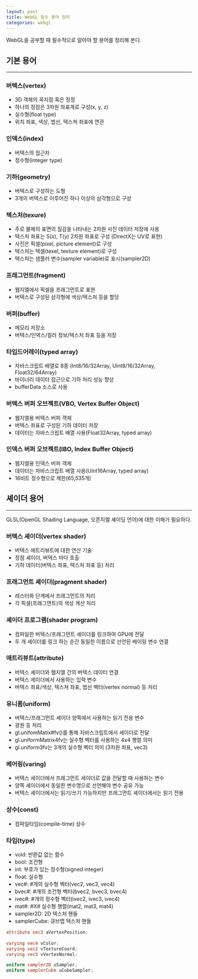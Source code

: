 ```yaml
---
layout: post
title: WebGL 필수 용어 정리
categories: webgl
---
```


WebGL을 공부할 때 필수적으로 알아야 할 용어를 정리해 본다.

## 기본 용어

---

### 버텍스(vertex)
 - 3D 객체의 꼭지점 혹은 정정
 - 하나의 정점은 3차원 좌표계로 구성(x, y, z)
 - 실수형(float type)
 - 위치 좌표, 색상, 법선, 텍스쳐 좌표에 연관

### 인덱스(index)
 - 버텍스의 접근자
 - 정수형(integer type)

### 기하(geometry)
 - 버텍스로 구성하는 도형
 - 3개의 버텍스로 이루어진 하나 이상의 삼각형으로 구성

### 텍스처(texure)
 - 주로 물체의 표면의 질감을 나타내는 2차원 사진 데이터 저장에 사용
 - 텍스처 좌표는 S(x), T(y) 2차원 좌표로 구성 (DirectX는 UV로 표현)
 - 사진은 픽셀(pixel, picture element)로 구성
 - 텍스처는 텍셀(texel, texture element)로 구성
 - 텍스처는 샘플러 변수(sampler variable)로 표시(sampler2D)

### 프래그먼트(fragment)
 - 웹지엘에서 픽셀을 프래그먼트로 표현
 - 버텍스로 구성된 삼각형에 색상/텍스처 등을 할당

### 버퍼(buffer)
 - 메모리 저장소
 - 버텍스/인덱스/컬러 정보/텍스처 좌표 등을 저장

### 타입드어레이(typed array)
 - 자바스크립트 배열로 8종 (Int8/16/32Array, Uint8/16/32Array, Float32/64Array)
 - 바이너리 데이터 접근으로 기하 처리 성능 향상
 - bufferData 소스로 사용

### 버텍스 버퍼 오브젝트(VBO, Vertex Buffer Object)
 - 웹지엘용 버텍스 버퍼 객체
 - 버텍스 좌표로 구성된 기하 데이터 저장
 - 데이터는 자바스크립트 배열 사용(Float32Array, typed array)

### 인덱스 버퍼 오브젝트(IBO, Index Buffer Object)
 - 웹지엘용 인덱스 버퍼 객체
 - 데이터는 자바스크립트 배열 사용(Uint16Array, typed array)
 - 16비트 정수형으로 제한(65,535개)


## 셰이더 용어
---

GLSL(OpenGL Shading Language, 오픈지엘 셰이딩 언어)에 대한 이해가 필요하다.

### 버텍스 셰이더(vertex shader)
 - 버텍스 애트리뷰트에 대한 연산 기술
 - 정점 셰이더, 버텍스 마다 호출
 - 기하 데이터(버텍스 좌표, 텍스처 좌표 등) 처리

### 프래그먼트 셰이더(pragment shader)
 - 레스터화 단계에서 프래그먼트의 처리
 - 각 픽셀(프래그먼트)의 색상 계산 처리

### 셰이더 프로그램(shader program)
 - 컴파일한 버텍스/프래그먼트 셰이더를 링크하여 GPU에 전달
 - 두 개 셰이더를 링크 하는 순간 동일한 이름으로 선언된 베이링 변수 연결

### 애트리뷰트(attribute)
 - 버텍스 셰이더와 웹지엘 간의 버텍스 데이터 연결
 - 버텍스 세이더에서 사용하는 입력 변수
 - 버텍스 좌표/색상, 텍스쳐 좌표, 법선 벡터(vertex normal) 등 처리

### 유니폼(uniform)
 - 버텍스/프래그먼트 셰이더 양쪽에서 사용하는 읽기 전용 변수
 - 광원 등 처리
 - gl.unifomMatix#fv()를 통해 자바스크립트에서 셰이더로 전달
 - gl.uniformMatrix4fv는 실수형 벡터를 사용하는 4x4 행렬 의미
 - gl.uniform3fv는 3개의 실수형 벡터 의미 (3차원 좌표, vec3)

### 베어링(varing)
 - 버텍스 세이더에서 프래그먼트 세이더로 값을 전달할 때 사용하는 변수
 - 양쪽 셰이더에서 동일한 변수명으로 선언해야 변수 공유 가능
 - 버텍스 셰이더에서는 읽기/쓰기 가능하지만 프래그먼트 셰이더에서는 읽기 전용

### 상수(const)
 - 컴파일타임(compile-time) 상수

### 타입(type)
 - void: 반환값 없는 함수
 - bool: 조건형
 - int: 부호가 있는 정수형(signed integer)
 - float: 실수형
 - vec#: #개의 실수형 벡터(vec2, vec3, vec4)
 - bvec#: #개의 조건형 벡터(bvec2, bvec3, bvec4)
 - ivec#: #개의 정수형 벡터(ivec2, ivec3, ivec4)
 - mat#: #X# 실수형 행렬(mat2, mat3, mat4)
 - sampler2D: 2D 텍스처 핸들
 - samplerCube: 큐브맵 텍스처 핸들

``` glsl
attribute vec3 aVertexPosition;
	
varying vec4 vColor;
varying vec2 vTextureCoord;
varying vec3 vVertexNormal;

uniform sampler2D uSampler;
uniform samplerCube uCubeSampler;
```
